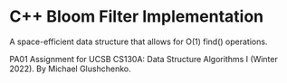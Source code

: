 # C++ Bloom Filter Implementation

A space-efficient data structure that allows for O(1) find() operations.

PA01 Assignment for UCSB CS130A: Data Structure Algorithms I (Winter 2022).
By Michael Glushchenko.
